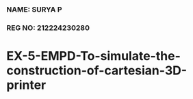 ### NAME: SURYA P <br>
### REG NO: 212224230280
# EX-5-EMPD-To-simulate-the-construction-of-cartesian-3D-printer
